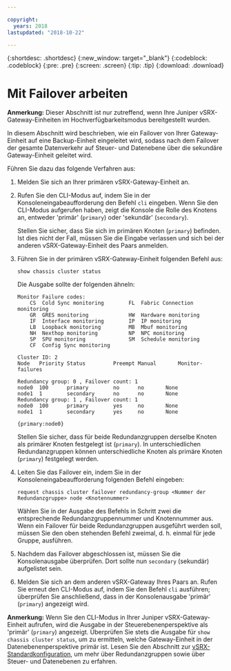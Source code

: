 ```yaml
---

copyright:
  years: 2018
lastupdated: "2018-10-22"

---
```


{:shortdesc: .shortdesc}
{:new_window: target="_blank"}
{:codeblock: .codeblock}
{:pre: .pre}
{:screen: .screen}
{:tip: .tip}
{:download: .download}

# Mit Failover arbeiten
**Anmerkung:** Dieser Abschnitt ist nur zutreffend, wenn Ihre Juniper vSRX-Gateway-Einheiten im Hochverfügbarkeitsmodus bereitgestellt wurden.

In diesem Abschnitt wird beschrieben, wie ein Failover von Ihrer Gateway-Einheit auf eine Backup-Einheit eingeleitet wird, sodass nach dem Failover der gesamte Datenverkehr auf Steuer- und Datenebene über die sekundäre Gateway-Einheit geleitet wird.

Führen Sie dazu das folgende Verfahren aus:

1. Melden Sie sich an Ihrer primären vSRX-Gateway-Einheit an.

2. Rufen Sie den CLI-Modus auf, indem Sie in der Konsoleneingabeaufforderung den Befehl `cli` eingeben. Wenn Sie den CLI-Modus aufgerufen haben, zeigt die Konsole die Rolle des Knotens an, entweder 'primär' (`primary`) oder 'sekundär' (`secondary`).

	Stellen Sie sicher, dass Sie sich im primären Knoten (`primary`) befinden. Ist dies nicht der Fall, müssen Sie die Eingabe verlassen und sich bei der anderen vSRX-Gateway-Einheit des Paars anmelden.

2. Führen Sie in der primären vSRX-Gateway-Einheit folgenden Befehl aus:

	```
	show chassis cluster status
	```
	Die Ausgabe sollte der folgenden ähneln:

	```
	Monitor Failure codes:
		CS  Cold Sync monitoring        FL  Fabric Connection monitoring
		GR  GRES monitoring             HW  Hardware monitoring
		IF  Interface monitoring        IP  IP monitoring
		LB  Loopback monitoring         MB  Mbuf monitoring
		NH  Nexthop monitoring          NP  NPC monitoring
		SP  SPU monitoring              SM  Schedule monitoring
		CF  Config Sync monitoring

	Cluster ID: 2
	Node   Priority Status         Preempt Manual   	Monitor-failures

	Redundancy group: 0 , Failover count: 1
	node0  100      primary        no      no       None
	node1  1        secondary      no      no       None
	Redundancy group: 1 , Failover count: 1
	node0  100      primary        yes     no       None
	node1  1        secondary      yes     no       None

	{primary:node0}
	```

	Stellen Sie sicher, dass für beide Redundanzgruppen derselbe Knoten als primärer Knoten festgelegt ist (`primary`). In unterschiedlichen Redundanzgruppen können unterschiedliche Knoten als primäre Knoten (`primary`) festgelegt werden.

3. Leiten Sie das Failover ein, indem Sie in der Konsoleneingabeaufforderung folgenden Befehl eingeben:

	```
	request chassis cluster failover redundancy-group <Nummer der Redundanzgruppe> node <Knotennummer>
	```

	Wählen Sie in der Ausgabe des Befehls in Schritt zwei die entsprechende Redundanzgruppennummer und Knotennummer aus. Wenn ein Failover für beide Redundanzgruppen ausgeführt werden soll, müssen Sie den oben stehenden Befehl zweimal, d. h. einmal für jede Gruppe, ausführen.

4. Nachdem das Failover abgeschlossen ist, müssen Sie die Konsolenausgabe überprüfen. Dort sollte nun `secondary` (sekundär) aufgelistet sein.

5. Melden Sie sich an dem anderen vSRX-Gateway Ihres Paars an. Rufen Sie erneut den CLI-Modus auf, indem Sie den Befehl `cli` ausführen; überprüfen Sie anschließend, dass in der Konsolenausgabe 'primär' (`primary`) angezeigt wird.

**Anmerkung:** Wenn Sie den CLI-Modus in Ihrer Juniper vSRX-Gateway-Einheit aufrufen, wird die Ausgabe in der Steuerebenenperspektive als 'primär' (`primary`) angezeigt. Überprüfen Sie stets die Ausgabe für `show chassis cluster status`, um zu ermitteln, welche Gateway-Einheit in der Datenebenenperspektive primär ist. Lesen Sie den Abschnitt zur [vSRX-Standardkonfiguration](vsrx-default-config.html), um mehr über Redundanzgruppen sowie über Steuer- und Datenebenen zu erfahren.

